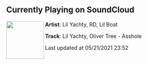 ## Currently Playing on SoundCloud

[<img align="left" width="100" src="https://i1.sndcdn.com/artworks-sS3PAnmtNQXK-0-t500x500.jpg">](https://soundcloud.com/770rd/lil-yachty-oliver-tree-asshole)

**Artist**: Lil Yachty, RD, Lil Boat 

**Track**: Lil Yachty, Oliver Tree - Asshole

Last updated at 05/21/2021 23:52
